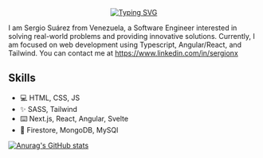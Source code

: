 <div align="center">   
<a href="https://www.linkedin.com/in/sergio-su%C3%A1rez-98266a201/"><img src="https://readme-typing-svg.demolab.com?font=Fira+Code&duration=4000&pause=500&color=D00000&center=true&vCenter=true&width=435&lines=Software+Engineer;Web+Developer" alt="Typing SVG" /></a>
</div>

I am Sergio Suárez from Venezuela, a Software Engineer interested in solving real-world problems and providing innovative solutions. Currently, I am focused on web development using Typescript, Angular/React, and Tailwind. You can contact me at https://www.linkedin.com/in/sergionx

## Skills
- 💻 HTML, CSS, JS
- ✨ SASS, Tailwind
- ⌨️ Next.js, React, Angular, Svelte
- 💽 Firestore, MongoDB, MySQl

[![Anurag's GitHub stats](https://github-readme-stats.vercel.app/api?username=sergionx&text_color=FFF6F6&bg_color=90,F48C06,E85D04&title_color=03071E&icon_color=370617&show_icons=true)](https://www.linkedin.com/in/sergio-su%C3%A1rez-98266a201/)
